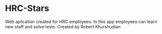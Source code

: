 # HRC-Stars
Web aplication created for HRC employees. In this app employees can learn new staff and solve tests. 
Created by Robert Khurshudian